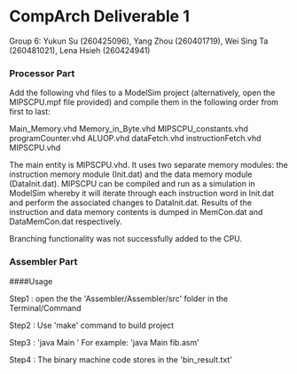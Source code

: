 # CompArch Deliverable 1
Group 6:
Yukun Su (260425096),
Yang Zhou (260401719),
Wei Sing Ta (260481021),
Lena Hsieh (260424941)

### Processor Part

Add the following vhd files to a ModelSim project (alternatively, open the MIPSCPU.mpf file provided) and compile them in the following order from first to last:

Main_Memory.vhd
Memory_in_Byte.vhd
MIPSCPU_constants.vhd
programCounter.vhd
ALUOP.vhd
dataFetch.vhd
instructionFetch.vhd
MIPSCPU.vhd

The main entity is MIPSCPU.vhd. It uses two separate memory modules: the instruction memory module (Init.dat) and the data memory module (DataInit.dat).
MIPSCPU can be compiled and run as a simulation in ModelSim whereby it will iterate through each instruction word in Init.dat and perform the associated changes to DataInit.dat.
Results of the instruction and data memory contents is dumped in MemCon.dat and DataMemCon.dat respectively.

Branching functionality was not successfully added to the CPU.


### Assembler Part

####Usage

Step1 : open the the 'Assembler/Assembler/src' folder in the Terminal/Command

Step2 : Use 'make' command to build project

Step3 : 'java Main <filename>' 
		For example: 'java Main fib.asm'
		
Step4 : The binary machine code stores in the 'bin_result.txt'
